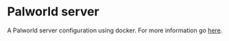 # Palworld server

A Palworld server configuration using docker. For more information go [here](https://github.com/thijsvanloef/palworld-server-docker).